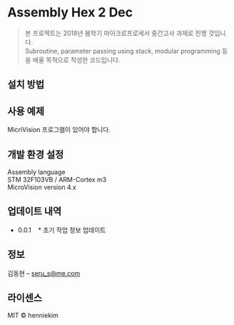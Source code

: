 # Assembly Hex 2 Dec 
> 본 프로젝트는 2018년 봄학기 마이크로프로세서 중간고사 과제로 진행 것입니다.  
> Subroutine, parameter passing using stack, modular programming 등을 배울 목적으로 작성한 코드입니다.

## 설치 방법

## 사용 예제
MicriVision 프로그램이 있어야 합니다.

## 개발 환경 설정
Assembly language  
STM 32F103VB / ARM-Cortex m3  
MicroVision version 4.x  
 
## 업데이트 내역

* 0.0.1
    * 초기 작업 정보 업데이트
 
## 정보

김동현 – seru_s@me.com

## 라이센스
MIT © henniekim

<!-- Markdown link & img dfn's -->
[npm-image]: https://img.shields.io/npm/v/datadog-metrics.svg?style=flat-square
[npm-url]: https://npmjs.org/package/datadog-metrics
[npm-downloads]: https://img.shields.io/npm/dm/datadog-metrics.svg?style=flat-square
[travis-image]: https://img.shields.io/travis/dbader/node-datadog-metrics/master.svg?style=flat-square
[travis-url]: https://travis-ci.org/dbader/node-datadog-metrics
[wiki]: https://github.com/yourname/yourproject/wiki
